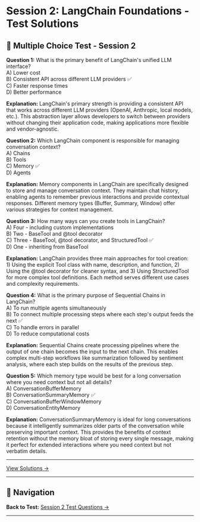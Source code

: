 # Session 2: LangChain Foundations - Test Solutions


## 📝 Multiple Choice Test - Session 2

**Question 1:** What is the primary benefit of LangChain's unified LLM interface?  
A) Lower cost  
B) Consistent API across different LLM providers ✅  
C) Faster response times  
D) Better performance  

**Explanation:** LangChain's primary strength is providing a consistent API that works across different LLM providers (OpenAI, Anthropic, local models, etc.). This abstraction layer allows developers to switch between providers without changing their application code, making applications more flexible and vendor-agnostic.

**Question 2:** Which LangChain component is responsible for managing conversation context?  
A) Chains  
B) Tools  
C) Memory ✅  
D) Agents  

**Explanation:** Memory components in LangChain are specifically designed to store and manage conversation context. They maintain chat history, enabling agents to remember previous interactions and provide contextual responses. Different memory types (Buffer, Summary, Window) offer various strategies for context management.

**Question 3:** How many ways can you create tools in LangChain?  
A) Four - including custom implementations  
B) Two - BaseTool and @tool decorator  
C) Three - BaseTool, @tool decorator, and StructuredTool ✅  
D) One - inheriting from BaseTool  

**Explanation:** LangChain provides three main approaches for tool creation: 1) Using the explicit Tool class with name, description, and function, 2) Using the @tool decorator for cleaner syntax, and 3) Using StructuredTool for more complex tool definitions. Each method serves different use cases and complexity requirements.

**Question 4:** What is the primary purpose of Sequential Chains in LangChain?  
A) To run multiple agents simultaneously  
B) To connect multiple processing steps where each step's output feeds the next ✅  
C) To handle errors in parallel  
D) To reduce computational costs  

**Explanation:** Sequential Chains create processing pipelines where the output of one chain becomes the input to the next chain. This enables complex multi-step workflows like summarization followed by sentiment analysis, where each step builds on the results of the previous step.

**Question 5:** Which memory type would be best for a long conversation where you need context but not all details?  
A) ConversationBufferMemory  
B) ConversationSummaryMemory ✅  
C) ConversationBufferWindowMemory  
D) ConversationEntityMemory  

**Explanation:** ConversationSummaryMemory is ideal for long conversations because it intelligently summarizes older parts of the conversation while preserving important context. This provides the benefits of context retention without the memory bloat of storing every single message, making it perfect for extended interactions where you need context but not verbatim details.

---


[View Solutions →](Session2_Test_Solutions.md)

---

## 🧭 Navigation

**Back to Test:** [Session 2 Test Questions →](Session2_Enterprise_Tool_Development.md#multiple-choice-test)

---
